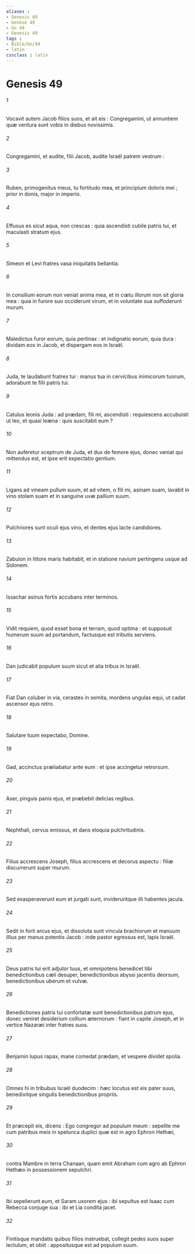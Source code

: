 ```yaml
---
aliases : 
- Genesis 49
- Genèse 49
- Gn 49
- Genesis 49
tags : 
- Bible/Gn/49
- latin
cssclass : latin
---
```


# Genesis 49

###### 1
Vocavit autem Jacob filios suos, et ait eis : Congregamini, ut annuntiem quæ ventura sunt vobis in diebus novissimis.
###### 2
Congregamini, et audite, filii Jacob, audite Israël patrem vestrum :
###### 3
Ruben, primogenitus meus, tu fortitudo mea, et principium doloris mei ; prior in donis, major in imperio.
###### 4
Effusus es sicut aqua, non crescas : quia ascendisti cubile patris tui, et maculasti stratum ejus.
###### 5
Simeon et Levi fratres vasa iniquitatis bellantia.
###### 6
In consilium eorum non veniat anima mea, et in cœtu illorum non sit gloria mea : quia in furore suo occiderunt virum, et in voluntate sua suffoderunt murum.
###### 7
Maledictus furor eorum, quia pertinax : et indignatio eorum, quia dura : dividam eos in Jacob, et dispergam eos in Israël.
###### 8
Juda, te laudabunt fratres tui : manus tua in cervicibus inimicorum tuorum, adorabunt te filii patris tui.
###### 9
Catulus leonis Juda : ad prædam, fili mi, ascendisti : requiescens accubuisti ut leo, et quasi leæna : quis suscitabit eum ?
###### 10
Non auferetur sceptrum de Juda, et dux de femore ejus, donec veniat qui mittendus est, et ipse erit expectatio gentium.
###### 11
Ligans ad vineam pullum suum, et ad vitem, o fili mi, asinam suam, lavabit in vino stolam suam et in sanguine uvæ pallium suum.
###### 12
Pulchriores sunt oculi ejus vino, et dentes ejus lacte candidiores.
###### 13
Zabulon in littore maris habitabit, et in statione navium pertingens usque ad Sidonem.
###### 14
Issachar asinus fortis accubans inter terminos.
###### 15
Vidit requiem, quod esset bona et terram, quod optima : et supposuit humerum suum ad portandum, factusque est tributis serviens.
###### 16
Dan judicabit populum suum sicut et alia tribus in Israël.
###### 17
Fiat Dan coluber in via, cerastes in semita, mordens ungulas equi, ut cadat ascensor ejus retro.
###### 18
Salutare tuum expectabo, Domine.
###### 19
Gad, accinctus præliabatur ante eum : et ipse accingetur retrorsum.
###### 20
Aser, pinguis panis ejus, et præbebit delicias regibus.
###### 21
Nephthali, cervus emissus, et dans eloquia pulchritudinis.
###### 22
Filius accrescens Joseph, filius accrescens et decorus aspectu : filiæ discurrerunt super murum.
###### 23
Sed exasperaverunt eum et jurgati sunt, invideruntque illi habentes jacula.
###### 24
Sedit in forti arcus ejus, et dissoluta sunt vincula brachiorum et manuum illius per manus potentis Jacob : inde pastor egressus est, lapis Israël.
###### 25
Deus patris tui erit adjutor tuus, et omnipotens benedicet tibi benedictionibus cæli desuper, benedictionibus abyssi jacentis deorsum, benedictionibus uberum et vulvæ.
###### 26
Benedictiones patris tui confortatæ sunt benedictionibus patrum ejus, donec veniret desiderium collium æternorum : fiant in capite Joseph, et in vertice Nazaræi inter fratres suos.
###### 27
Benjamin lupus rapax, mane comedat prædam, et vespere dividet spolia.
###### 28
Omnes hi in tribubus Israël duodecim : hæc locutus est eis pater suus, benedixitque singulis benedictionibus propriis.
###### 29
Et præcepit eis, dicens : Ego congregor ad populum meum : sepelite me cum patribus meis in spelunca duplici quæ est in agro Ephron Hethæi,
###### 30
contra Mambre in terra Chanaan, quam emit Abraham cum agro ab Ephron Hethæo in possessionem sepulchri.
###### 31
Ibi sepelierunt eum, et Saram uxorem ejus : ibi sepultus est Isaac cum Rebecca conjuge sua : ibi et Lia condita jacet.
###### 32
Finitisque mandatis quibus filios instruebat, collegit pedes suos super lectulum, et obiit : appositusque est ad populum suum.

